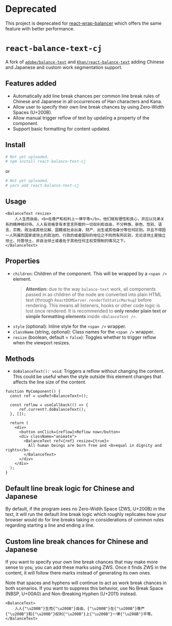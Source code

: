 # Deprecated

This project is deprecated for [react-wrap-balancer](https://github.com/shuding/react-wrap-balancer/) which offers the same feature with better performance.

# `react-balance-text-cj`

A fork of [`adobe/balance-text`](https://github.com/adobe/balance-text/) and
[`Khan/react-balance-text`](https://github.com/Khan/react-balance-text/) adding
Chinese and Japanese and custom work segmentation support.

## Features added
- Automatically add line break chances per common line break rules of Chinese and Japanese in all occurrences of Han characters and Kana.
- Allow user to specify their own line break chances by using Zero-Width Spaces (U+200B).
- Allow manual trigger reflow of text by updating a property of the component.
- Support basic formatting for content updated.


## Install

```bash
# Not yet uploaded.
# npm install react-balance-text-cj
```

or

```bash
# Not yet uploaded.
# yarn add react-balance-text-cj
```

## Usage

```tsx
<BalanceText resize>
    人人生而自由，<b>在尊严和权利上一律平等</b>。他们赋有理性和良心，并应以兄弟关系的精神相对待。人人有资格享有本宣言所载的一切权利和自由，不分种族、肤色、性别、语言、宗教、政治或其他见解、国籍或社会出身、财产、出生或其他身分等任何区别。并且不得因一人所属的国家或领土的政治的、行政的或者国际的地位之不同而有所区别，无论该领土是独立领土、托管领土、非自治领土或者处于其他任何主权受限制的情况之下。
</BalanceText>
```

## Properties
- `children`: Children of the component. This will be wrapped by a `<span />` element.  
  > **Attention:** due to the way `balance-text` work, all components passed in as children of the node are converted into plain HTML text (through `ReactDOMServer.renderToStaticMarkup`) before rendering. This means all listeners, hooks or other code logic is lost once rendered. It is recommended to **only render plain text or simple formatting elements** inside `<BalanceText />`.
- `style` (optional): Inline style for the `<span />` wrapper.
- `className` (string, optional): Class names for the `<span />` wrapper.
- `resize` (boolean, default = `false`): Toggles whether to trigger reflow when the viewport resizes.


## Methods
- ``doBalanceText(): void``: Triggers a reflow without changing the content. This could be useful when the style outside this element changes that affects the line size of the content.

```tsx
function MyComponent() {
  const ref = useRef<BalanceText>();
    
  const reflow = useCallback(() => {
      ref.current?.doBalanceText();
  }, []);

  return (
    <div>
      <button onClick={reflow}>Reflow now</button>
      <div className="animate">
        <BalanceText ref={ref} resize={true}>
          All human beings are born free and <b>equal in dignity and rights</b>.
        </BalanceText>
      </div>
    </div>
  );
}
```


## Default line break logic for Chinese and Japanese
By default, if the program sees no Zero-Width Space (ZWS, U+200B) in the text, it will run the default line break logic which roughly replicates how your browser would do for line breaks taking in considerations of common rules regarding starting a line and ending a line.

## Custom line break chances for Chinese and Japanese
If you want to specify your own line break chances that may make more sense to you, you can add these marks using ZWS. Once it finds ZWS in the content, it will follow there marks instead of generating its own ones.

Note that spaces and hyphens will continue to act as work break chances in both scenarios. If you want to suppress this behavior, use No Break Space (NBSP, U+00A0) and Non-Breaking Hyphen (U+2011) instead.

```tsx
<BalanceText>
    人人{"\u200B"}生而{"\u200B"}自由，{"\u200B"}在{"\u200B"}尊严{"\u200B"}和{"\u200B"}权利{"\u200B"}上{"\u200B"}一律{"\u200B"}平等。
</BalanceText>
```

